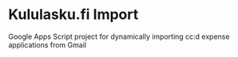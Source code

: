 # Kululasku.fi Import
Google Apps Script project for dynamically importing cc:d expense applications from Gmail
